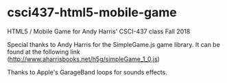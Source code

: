 # csci437-html5-mobile-game
HTML5 / Mobile Game for Andy Harris' CSCI-437 class Fall 2018

Special thanks to Andy Harris for the SimpleGame.js game library.
It can be found at the following link (http://www.aharrisbooks.net/h5g/simpleGame_1_0.js)

Thanks to Apple's GarageBand loops for sounds effects.
